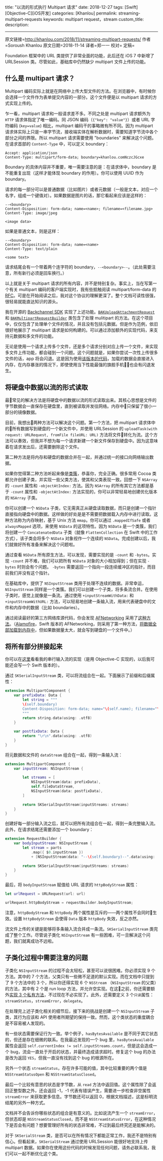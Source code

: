 title: "以流的形式执行 Multipart 请求"
date: 2018-12-27
tags: [Swift][Objective-C][iOS开发]
categories: [Khanlou]
permalink: streaming-multipart-requests
keywords: multipart request，stream
custom_title:
description:

- - - -
原文链接=http://khanlou.com/2018/11/streaming-multipart-requests/
作者=Soroush Khanlou
原文日期=2018-11-14
译者=郑一一
校对=
定稿=

<!--此处开始正文-->

Foundation 框架中的 URL 类提供了非常全面的功能，此后还在 iOS 7 中新增了 URLSession 类。尽管如此，基础库中仍然缺少 multipart 文件上传的功能。

<!--more-->

## 什么是 multipart 请求？

Multipart 编码实际上就是在网络中上传大型文件的方法。在浏览器中，有时候你会选择一个文件作为表单提交内容的一部分。这个文件便是以 multipart 请求的方式实现上传的。

乍一看，multipart 请求和一般请求差不多。不同之处是 multipart 请求额外为 `HTTP` 请求体指定了唯一编码。同 JSON 编码（`{"key": "value"}`）或者 URL 字符编码 (`key=value`) 相比，multipart 编码干的事略微有所不同。因为 multipart 请求体实际上只是一串字节流，接收端实体在解析数据时，需要知道字节流中各个部分之间的界限。所以 multipart 请求需要使用 "boundaries" 来解决这个问题。在请求首部的 `Content-Type` 中，可以定义 boundary：

```
Accept: application/json
Content-Type: multipart/form-data; boundary=khanlou.comNczcJGcxe
```

Boundary 的具体内容并不重要，唯一需要注意的是：在请求体中，boundary 是不能重复出现（这样才能体现 boundary 的作用）。你可以使用 UUID 作为 boundary。

请求的每一部分可以是普通数据（比如图片）或者元数据（一般是文本，对应一个名字，组成一个键值对）。如果数据是图片的话，那它看起来应该是这样的：

```
--<boundary>
Content-Disposition: form-data; name=<name>; filename=<filename.jpg>
Content-Type: image/jpeg

<image data>
```

如果是普通文本，则是这样：

```
--<boundary>
Content-Disposition: form-data; name=<name>
Content-Type: text/plain

<some text>
```

请求结尾会有一个带着两个连字符的 boundary，`--<boundary>--`。（此处需要注意，所有新行必须是回车换行。）

以上就是关于 multipart 请求的所有内容，并不是特别复杂。事实上，当在写第一个有关 multipart 编码的客户端实现时，我有些抵触阅读 multipart/form-data 的 [RFC](https://tools.ietf.org/html/rfc7578)。可是在开始阅读之后，我对这个协议的理解更深了。整个文档可读性很强，很轻易就能直达知识的源头。

我在开源的 [Backchannel SDK](https://github.com/backchannel/BackchannelSDK-iOS) 实现了上述功能。[`BAKUploadAttachmentRequest`](https://github.com/backchannel/BackchannelSDK-iOS/blob/master/Source/Image%20Chooser/BAKUploadAttachmentRequest.m) 和 [`BAKMultipartRequestBuilder`](https://github.com/backchannel/BackchannelSDK-iOS/blob/master/Source/Image%20Chooser/BAKMultipartRequestBuilder.m) 类包含了处理 mulitipart 的方法。在这个项目中，仅仅包含了处理单个文件的情况，并且没有包括元数据。但是作为范例，依旧很好地展示了 mulitipart 请求是如何构建的。可以通过添加额外的实现代码，来支持元数据和多文件的功能。

无论是使用一个请求上传多个文件，还是多个请求分别对应上传一个文件，来实现多文件上传功能，都会碰到一个问题。这个问题就是，如果你尝试一次性上传很多文件的话，app 将会闪退。这是因为使用[该版本的代码](https://github.com/backchannel/BackchannelSDK-iOS/blob/master/Source/Image%20Chooser/BAKMultipartRequestBuilder.m#L66-L70)，加载的数据会直接进入内存，在内存暴涨的情况下，即使使用当下性能最强的旗舰手机也会有闪退发生。

## 将硬盘中数据以流的形式读取

最常见的解决方法是将硬盘中的数据以流的形式读取出来。其核心思想是文件的字节数据会一直保存在硬盘里，直到被读取并发往网络。内存中只保留了很小一部分的镜像数据。

目前，我想出两种方法可以解决这个问题。第一个方法，把 multipart 请求体中的所有数据写到硬盘的一个新文件中，并使用 URLSession 的 `uploadTask(with request: URLRequest, fromFile fileURL: URL)` 方法将文件转化为流。这个方法可以奏效，但我并不想为每一个请求新建一个新文件保存到硬盘中。因为这意味着在请求发出后，还需要删除这个文件。

第二种方法是将内存和硬盘的数据合并在一起，并通过统一的接口向网络输出数据。

如果你觉得第二种方法听起来像是[类簇](http://khanlou.com/2015/10/clustering/)，恭喜你，完全正确。很多常用 Cocoa 类都允许创建子类，并实现一些父类方法，使其和父类表现一致。回想一下 `NSArray` 的 `-count` 属性和 `-objectAtIndex:` 方法。因为 `NSArray` 的所有其它方法都是基于 `-count` 属性和 `-objectAtIndex:` 方法实现的，你可以非常轻易地创建优化版本的 `NSArray` 子类。

你可以创建一个 `NSData` 子类，它无需真正从硬盘读取数据，而只是创建一个指针直接指向硬盘中的数据。这样做的好处是是不需要把数据载入内存中进行读取。这种方法称为内存映射，基于 Unix 方法 `mmap`。你可以通过 `.mappedIfSafe` 或者 `alwaysMapped` 选项，来使用 `NSData` 的这项特性。因为 `NSData` 是一个类簇，我们将创建一个 `ConcatenatedData` 子类（就像 `FlattenCollection` 在 Swift 中的工作方式），该子类会将多个 `NSData` 对象视作一个连续的 `NSData`。完成创建以后，我们就做好所有准备来解决这个问题啦。

通过查看 `NSData` 所有原生方法，可以发现，需要实现的是 `-count` 和 `-bytes`。实现 `-count` 并不难，我们可以把所有 `NSData` 对象的大小相加得到；但在实现 `-bytes` 时则会有个问题。 `-bytes` 需要返回一个指向一段连续缓冲区的指针，而目前我们并没有这个指针。

在基础库中，提供了 `NSInputStream` 类用于处理不连续的数据。非常幸运，`NSInputStream` 同样是一个类簇。我们可以创建一个子类，将多条流合并。在使用子类时，感觉上就像是一条流。通过使用 `+inputStreamWithData:` 和 `+inputStreamWithURL:` 方法，可以轻易地创建一条输入流，用来代表硬盘中的文件和内存中的数据（比如 boundaries）。

通过阅读最好的第三方网络库源代码，你会发现 [AFNetworking](https://github.com/AFNetworking/AFNetworking) 采用了[这种方法](https://github.com/AFNetworking/AFNetworking/blob/009e3bb6673edc183c4f2baf552ad7cccba94d58/AFNetworking/AFURLRequestSerialization.m#L896-L927)。（[Alamofire](https://github.com/Alamofire/Alamofire)，Swift 版本的 AFNetworking，则采用了第一种方法，[将数据全部加载到内存中](https://github.com/Alamofire/Alamofire/blob/ff16ce9e87aeb0ee1f30b28789db1fff01e8fb02/Source/MultipartFormData.swift#L432-L455)，但如果数据量太大，就会写到硬盘的一个文件中。）

## 将所有部分拼接起来

你可以在[这里](https://gist.github.com/khanlou/8cc2e3cb23ec8d03b1fc187f5922e244)看看我的串行输入流的实现（是用 Objective-C 实现的，以后我可能还会写一个 Swift 版本的）。

通过 `SKSerialInputStream` 类，可以将流组合在一起。下面展示了前缀和后缀属性：

```swift
extension MultipartComponent {
    var prefixData: Data {
        let string = """
        \(self.boundary)
        Content-Disposition: form-data; name="\(self.name); filename="\(self.filename)"
        """
        return string.data(using: .utf8)
    }
    
    var postfixData: Data {
        return "\r\n".data(using: .utf8)
    }
}
```

将元数据和文件的 `dataStream` 组合在一起，得到一条输入流：

```swift
extension MultipartComponent {
    var inputStream: NSInputStream {
        
        let streams = [
            NSInputStream(data: prefixData),
            self.fileDataStream,
            NSInputStream(data: postfixData),
        ]
    
        return SKSerialInputStream(inputStreams: streams)
    }
}
```

创建好每一部分输入流之后，就可以把所有流组合在一起，得到一条完整输入流。此外，在请求结尾还需要添加一个 boundary：

```swift
extension RequestBuilder {
    var bodyInputStream: NSInputStream {
        let stream = parts
            .map({ $0.inputStream })
            + [NSInputStream(data: "--\(self.boundary)--".data(using: .utf8))]
    
        return SKSerialInputStream(inputStreams: streams)
    }
}
```

最后，将 `bodyInputStream` 赋值给 URL 请求的 `httpBodyStream` 属性：

```swift
let urlRequest = URLRequest(url: url)

urlRequest.httpBodyStream = requestBuilder.bodyInputStream;
```

注意，`httpBodyStream` 和 `httpBody` 两个属性是互斥的——两个属性不会同时生效。设置 `httpBodyStream` 会使得 `Data` 版本 `httpBody` 失效，反之亦然。

流文件上传的关键是能够将多条输入流合并成一条流。`SKSerialInputStream` 类完成了整个工作。尽管说子类化 `NSInputStream` 有一些困难，可一旦解决这个问题，我们就离成功不远啦。

## 子类化过程中需要注意的问题

子类化 `NSInputStream` 的过程不会太轻松，甚至可以说很困难。你必须实现 9 个方法。其中的 7 个方法，父类只有一些微不足道的默认实现。而在文档中只提到了 9 个方法中的 3 个，所以你还得实现 6 个 `NSStream` （`NSInputStream` 的父类）的方法，其中有 2 个是 run loop 方法，并允许空实现。在这之前，你还需要额外[实现 3 个私有方法](http://blog.bjhomer.com/2011/04/subclassing-nsinputstream.html)，不过现在不必实现了。此外，还需要定义 3 个`只读`属性：`streamStatus`，`streamError`，`delegate`。

在处理完上述子类化相关的细节后，接下来的挑战是创建一个 `NSInputStream` 子类，其行为应该和 API 使用者所期望的保持一致。然而，这个类状态的重度耦合是不容易被人发现的。

有一些状态需要保证行为一致。举个例子，`hasBytesAvailable` 是不同于其它状态的，但还是存在细微的联系。在我最近发现的一个 bug 里，`hasBytesAvailable` 属性会返回 `self.currentIndex != self.inputStreams.count`，但是这会造成一个 bug，流会一直处于开启的状态，并最终造成请求超时。修复这个 bug 的办法是改为返回 `YES`，但我一直没有找到这个 bug 的根源所在。

另外一个状态 `streamStatus`，存在许多可能的值，其中比较重要的两个值是 `NSStreamStatusOpen` 和 `NSStreamStatusClosed`。

最后一个比较有意思的状态是字节数，从 `read` 方法中返回值。这个属性除了会返回正整型数之外，还会返回 -1，-1 代表有错误产生，需要进一步检查非空属性 `streamError` 来获取更多信息。字节数还可以返回 0，根据文档描述，这是标明流结尾的另外一种方式。

文档并不会告诉你哪些状态的组合是有意义的。比如说流产生一个 `streamError`，但状态却是 `NSStreamStatusClosed`，而不是 `NSStreamStatusError`，在这种情况下是否会有问题？想要管理好所有的状态非常难，不过到最后终究还是能解决的。

对于 `SKSerialStream` 类，是否可以在所有情况下都能正常工作，我还不是特别有信心。但看起来，`SKSerialStream` 通过使用 URLSession 能很好地支持上传 multipart 数据。如果你在使用这份代码的时候发现任何问题，请务必联系我，我们可以一起不断优化这个类。